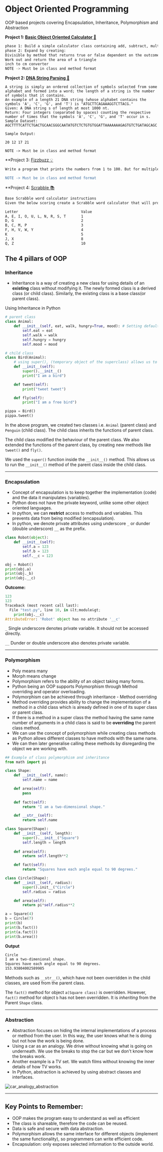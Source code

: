 # Object Oriented Programming

OOP based projects covering Encapsulation, Inheritance, Polymorphism and Abstraction

**Project 1: [Basic Object Oriented Calculator	:abacus:](calculator.py)**
``` bash
phase 1: Build a simple calculator class containing add, subtract, multiply, divide.
phase 2: Expand by creating:
Divisible by method that returns true or false dependent on the outcome
Work out and return the area of a triangle
inch to cm converter
NOTE -> Must be in class and method format
```

**Project 2: [DNA String Parsing :dna:](dnastring.py)**
```
A string is simply an ordered collection of symbols selected from some alphabet and formed into a word; the length of a string is the number of symbols that it contains.
An example of a length 21 DNA string (whose alphabet contains the symbols 'A', 'C', 'G', and 'T') is "ATGCTTCAGAAAGGTCTTACG."
Given: A DNA string s of length at most 1000 nt.
Return: Four integers (separated by spaces) counting the respective number of times that the symbols 'A', 'C', 'G', and 'T' occur in s.
Sample Dataset:
AGCTTTTCATTCTGACTGCAACGGGCAATATGTCTCTGTGTGGATTAAAAAAAGAGTGTCTGATAGCAGC

Sample Output:

20 12 17 21

NOTE -> Must be in class and method format
```

**Project 3: [Fizzbuzz :bulb:](fizzbuzz.py)

``` bash
Write a program that prints the numbers from 1 to 100. But for multiples of three print “Fizz” instead of the number and for the multiples of five print “Buzz”. For numbers which are multiples of both three and five print “FizzBuzz”."

NOTE -> Must be in class and method format
```

**Project 4: [Scrabble :books:](scrabble.py)

``` bash
Base Scrabble word calculator instructions
Given the below scoring create a Scrabble word calculator that will provide the correct scores dependent on the string provided.

Letter                             Value
A, E, I, O, U, L, N, R, S, T       1
D, G                               2
B, C, M, P                         3
F, H, V, W, Y                      4
K                                  5
J, X                               8
Q, Z                               10

```

## The 4 pillars of OOP

### Inheritance 
- Inheritance is a way of creating a new class for using details of an **existing** class without modifying it. The newly formed class is a derived class (or child class). Similarly, the existing class is a base class(or parent class).

Using Inheritance in Python
```python 
# parent class
class Animal:
    def __init__(self, eat, walk, hungry=True, mood): # Setting default value of hunger to True
        self.eat = eat
        self.walk = walk
        self.hungry = hungry
        self.mood = mood

# child class
class Bird(Animal):
    # using super(), (temporary object of the superclass) allows us to access methods of the base class (parent class)
    def __init__(self):
        super().__init__()
        print("I am a bird")

    def tweet(self):
        print("tweet tweet")

    def fly(self):
        print("I am a free bird")

pippa = Bird()
pippa.tweet()
```

In the above program, we created two classes i.e. `Animal` (parent class) and `Penguin` (child class). The child class inherits the functions of parent class. 

The child class modified the behaviour of the parent class. We also extended the functions of the parent class, by creating new methods like `tweet()` and `fly()`.

We used the `super()` function inside the `__init__()` method. This allows us to run the `__init__()` method of the parent class inside the child class. 

---

### Encapsulation 
- Concept of encapsulation is to keep together the implementation (code) and the data it manipulates (variables). 
- Python does not have the private keyword, unlike some other object oriented languages.
- In python, we can **restrict** access to methods and variables. This prevents data from being modified (encapsulation).
- In python, we denote private attributes using underscore `_` or dunder (double underscore) `__` as the prefix.

```python
class Robot(object):
    def __init__(self):
        self.a = 123
        self.b = 123
        self.__c = 123

obj = Robot()
print(obj.a)
print(obj._b)
print(obj.__c)
```

**Outcome:**

```python
123
123
Traceback (most recent call last):
  File "test.py", line 10, in &lt;module&gt;
    print(obj.__c)
AttributeError: 'Robot' object has no attribute '__c' 
```


`_` Single underscore denotes private variable. It should not be accessed directly. 

`__` Dunder or double underscore also denotes private variable. 

---

### Polymorphism
- Poly means many 
- Morph means change 
- Polymorphism refers to the ability of an object taking many forms. 
- Python being an OOP supports Polymorphism through Method overriding and operator overloading. 
- Polymorphism can be achieved through inheritance - Method overriding
- Method overriding provides ability to change the implementation of a method in a child class which is already defined in one of its super class or parent class. 
- If there is a method in a super class the method having the same name number of arguments in a child class is said to be **overriding** the parent class method. 
- We can use the concept of polymorphism while creating class methods as Python allows different classes to have methods with the same name. 
- We can then later generalise calling these methods by disregarding the object we are working with. 

```python
## Example of class polymorphism and inheritance 
from math import pi

class Shape: 
    def __init__(self, name):
        self.name = name

    def area(self):
        pass
    
    def fact(self):
        return "I am a two-dimensional shape."

    def __str__(self):
        return self.name

class Square(Shape):
    def __init__(self, length):
        super().__init__("Square")
        self.length = length
    
    def area(self):
        return self.length**2

    def fact(self):
        return "Squares have each angle equal to 90 degrees."

class Circle(Shape):
    def __init__(self, radius):
        super().init__("Circle")
        self.radius = radius

    def area(self):
        return pi*self.radius**2

a = Square(4)
b = Circle(7)
print(b)
print(b.fact())
print(a.fact())
print(b.area())
```

**Output**

```bash
Circle
I am a two-dimenional shape.
Squares have each angle equal to 90 degrees.
153.93804002589985
```

Methods such as `__str__()`, which have not been overridden in the child classes, are used from the parent class. 

The `fact()` method for object `a(Square class)` is overridden. However, `fact()` method for object `b` has not been overridden. It is *inheriting* from the Parent `Shape` class. 

---

### Abstraction 
- Abstraction focuses on hiding the internal implementations of a process or method from the user. In this way, the user knows what he is doing but not how the work is being done. 
- Using a car as an analogy. We drive without knowing what is going on underneath. We use the breaks to stop the car but we don't know how the breaks work. 
- Another example is a TV set. We watch films without knowing the inner details of how TV works. 
- In Python, abstraction is achieved by using abstract classes and interfaces.

![car_analogy_abstraction](../../images/car_analogy.jpg)


---

## Key Points to Remember:
- OOP makes the program easy to understand as well as efficient
- The class is shareable, therefore the code can be reused.
- Data is safe and secure with data abstraction.
- Polymorphism allows the same interface for different objects (implement the same functionality), so programmers can write efficient code. 
- Encapsulation: only exposes selected information to the outside world. 
